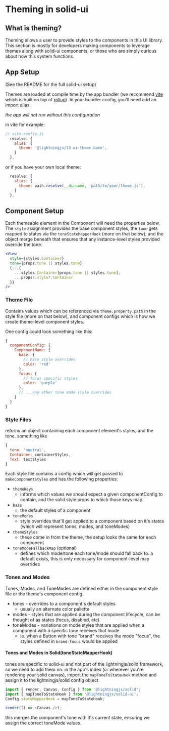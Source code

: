 # Theming in solid-ui

## What is theming?

Theming allows a user to provide styles to the components in this UI library. This section is mostly for developers making components to leverage themes along with solid-ui components, or those who are simply curious about how this system functions.

## App Setup

(See the README for the full solid-ui setup)

Themes are loaded at compile time by the app bundler (we recommend [vite](https://vitejs.dev/) which is built on top of [rollup](https://rollupjs.org/)). In your bundler config, you'll need add an import alias.

_the app will not run without this configuration_

in vite for example:

```js
// vite.config.js
  resolve: {
    alias: {
      theme: '@lightningjs/l3-ui-theme-base',
    }
  },
```

or if you have your own local theme:

```js
  resolve: {
    alias: {
      theme: path.resolve(__dirname, 'path/to/your/theme.js'),
    }
  },
```

## Component Setup

Each themeable element in the Component will need the properties below. The `style` assignment provides the base component styles, the `tone` gets mapped to states via the `toneStateMapperHook` (more on that below), and the object merge beneath that ensures that any instance-level styles provided override the tone.

```jsx
<View
  style={styles.Container}
  tone={props.tone || styles.tone}
  {...{
    ...styles.Container[props.tone || styles.tone],
    ...props?.style?.Container
  }}
/>
```

### Theme File

Contains values which can be referenced via `theme.property.path` in the style file (more on that below), and component configs which is how we create theme-level component styles.

One config could look something like this:

```js
{
  componentConfig: {
    ComponentName: {
      base: {
        // base style overrides
        color: 'red'
      },
      focus: {
        // focus specific styles
        color: 'purple'
      },
      // ...any other tone mode style overrides
    }
  }
}
```

### Style Files

returns an object containing each component element's styles, and the tone.
something like

```js
{
  tone: 'neutral',
  Container: containerStyles,
  Text: textStyles
}
```

Each style file contains a config which will get passed to `makeComponentStyles` and has the following properties:

- `themeKeys`
  - informs which values we should expect a given componentConfig to contain, and the solid style props to which those keys map
- `base`
  - the default styles of a component
- `toneModes`
  - style overrides that'll get applied to a component based on it's states (which will represent tones, modes, and toneModes)
- `themeStyles`
  - these come in from the theme, the setup looks the same for each component
- `toneModeFallbackMap` (optional)
  - defines which mode/tone each tone/mode should fall back to. a default exists, this is only necessary for component-level map overrides

### Tones and Modes

Tones, Modes, and ToneModes are defined either in the component style file or the theme's component config.

- tones - overrides to a component's default styles
  - usually an alternate color pallette
- modes - styles that are applied during the component lifecycle, can be thought of as states (focus, disabled, etc)
- toneModes - variations on mode styles that are applied when a component with a specific tone receives that mode
  - ie. when a Button with tone "brand" receives the mode "focus", the styles defined in `brand-focus` would be applied

#### Tones and Modes in Solid(toneStateMapperHook)

tones are specific to solid-ui and not part of the lightningjs/solid framework, so we need to add them on. in the app's index (or wherever you're rendering your solid canvas), import the `mapToneToStateHook` method and assign it to the lightningjs/solid config object

```js
import { render, Canvas, Config } from '@lightningjs/solid';
import { mapToneToStateHook } from '@lightningjs/solid-ui';
Config.stateMapperHook = mapToneToStateHook;

render(() => <Canvas />);
```

this merges the component's tone with it's current state, ensuring we assign the correct toneMode values.
